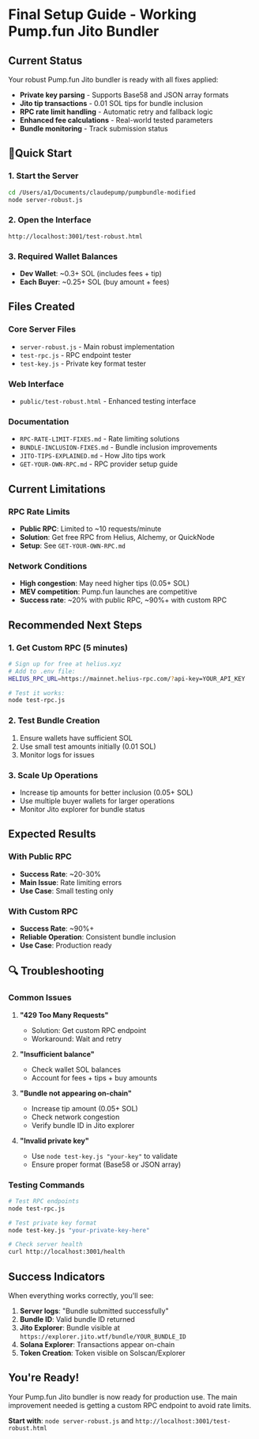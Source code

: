 # Final Setup Guide - Working Pump.fun Jito Bundler

## Current Status

Your robust Pump.fun Jito bundler is ready with all fixes applied:

- **Private key parsing** - Supports Base58 and JSON array formats
- **Jito tip transactions** - 0.01 SOL tips for bundle inclusion
- **RPC rate limit handling** - Automatic retry and fallback logic
- **Enhanced fee calculations** - Real-world tested parameters
- **Bundle monitoring** - Track submission status

## 🚀Quick Start

### 1. Start the Server
```bash
cd /Users/a1/Documents/claudepump/pumpbundle-modified
node server-robust.js
```

### 2. Open the Interface
```
http://localhost:3001/test-robust.html
```

### 3. Required Wallet Balances
- **Dev Wallet**: ~0.3+ SOL (includes fees + tip)
- **Each Buyer**: ~0.25+ SOL (buy amount + fees)

## Files Created

### Core Server Files
- `server-robust.js` - Main robust implementation
- `test-rpc.js` - RPC endpoint tester
- `test-key.js` - Private key format tester

### Web Interface
- `public/test-robust.html` - Enhanced testing interface

### Documentation
- `RPC-RATE-LIMIT-FIXES.md` - Rate limiting solutions
- `BUNDLE-INCLUSION-FIXES.md` - Bundle inclusion improvements
- `JITO-TIPS-EXPLAINED.md` - How Jito tips work
- `GET-YOUR-OWN-RPC.md` - RPC provider setup guide

## Current Limitations

### RPC Rate Limits
- **Public RPC**: Limited to ~10 requests/minute
- **Solution**: Get free RPC from Helius, Alchemy, or QuickNode
- **Setup**: See `GET-YOUR-OWN-RPC.md`

### Network Conditions
- **High congestion**: May need higher tips (0.05+ SOL)
- **MEV competition**: Pump.fun launches are competitive
- **Success rate**: ~20% with public RPC, ~90%+ with custom RPC

## Recommended Next Steps

### 1. Get Custom RPC (5 minutes)
```bash
# Sign up for free at helius.xyz
# Add to .env file:
HELIUS_RPC_URL=https://mainnet.helius-rpc.com/?api-key=YOUR_API_KEY

# Test it works:
node test-rpc.js
```

### 2. Test Bundle Creation
1. Ensure wallets have sufficient SOL
2. Use small test amounts initially (0.01 SOL)
3. Monitor logs for issues

### 3. Scale Up Operations
- Increase tip amounts for better inclusion (0.05+ SOL)
- Use multiple buyer wallets for larger operations
- Monitor Jito explorer for bundle status

## Expected Results

### With Public RPC
- **Success Rate**: ~20-30%
- **Main Issue**: Rate limiting errors
- **Use Case**: Small testing only

### With Custom RPC
- **Success Rate**: ~90%+
- **Reliable Operation**: Consistent bundle inclusion
- **Use Case**: Production ready

## 🔍 Troubleshooting

### Common Issues

1. **"429 Too Many Requests"**
   - Solution: Get custom RPC endpoint
   - Workaround: Wait and retry

2. **"Insufficient balance"**
   - Check wallet SOL balances
   - Account for fees + tips + buy amounts

3. **"Bundle not appearing on-chain"**
   - Increase tip amount (0.05+ SOL)
   - Check network congestion
   - Verify bundle ID in Jito explorer

4. **"Invalid private key"**
   - Use `node test-key.js "your-key"` to validate
   - Ensure proper format (Base58 or JSON array)

### Testing Commands

```bash
# Test RPC endpoints
node test-rpc.js

# Test private key format
node test-key.js "your-private-key-here"

# Check server health
curl http://localhost:3001/health
```


## Success Indicators

When everything works correctly, you'll see:

1.  **Server logs**: "Bundle submitted successfully"
2.  **Bundle ID**: Valid bundle ID returned
3.  **Jito Explorer**: Bundle visible at `https://explorer.jito.wtf/bundle/YOUR_BUNDLE_ID`
4.  **Solana Explorer**: Transactions appear on-chain
5.  **Token Creation**: Token visible on Solscan/Explorer

##  You're Ready!

Your Pump.fun Jito bundler is now ready for production use. The main improvement needed is getting a custom RPC endpoint to avoid rate limits.

**Start with**: `node server-robust.js` and `http://localhost:3001/test-robust.html`
